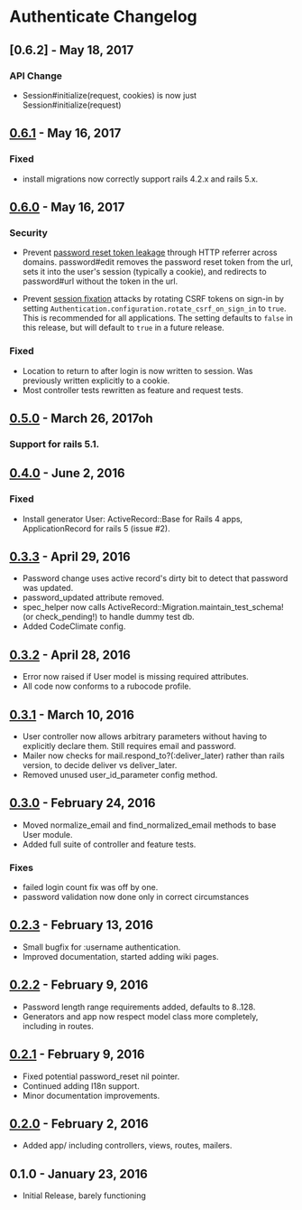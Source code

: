 # Authenticate Changelog

## [0.6.2] - May 18, 2017

### API Change
- Session#initialize(request, cookies) is now just Session#initialize(request)

[0.6.1]: https://github.com/tomichj/authenticate/compare/v0.6.1...v0.6.2



## [0.6.1] - May 16, 2017

### Fixed
- install migrations now correctly support rails 4.2.x and rails 5.x.

[0.6.1]: https://github.com/tomichj/authenticate/compare/v0.6.0...v0.6.1



## [0.6.0] - May 16, 2017

### Security
- Prevent [password reset token leakage] through HTTP referrer across domains. password#edit removes the password 
  reset token from the url, sets it into the user's session (typically a cookie), and redirects to password#url 
  without the token in the url.

- Prevent [session fixation] attacks by rotating CSRF tokens on sign-in by setting
  `Authentication.configuration.rotate_csrf_on_sign_in` to `true`. This is recommended for
  all applications. The setting defaults to `false` in this release, but will default to `true`
  in a future release.

### Fixed
- Location to return to after login is now written to session. Was previously written explicitly to a cookie.
- Most controller tests rewritten as feature and request tests.

[password reset token leakage]: https://security.stackexchange.com/questions/69074/how-to-implement-password-reset-functionality-without-becoming-susceptible-to-cr
[session fixation]: http://guides.rubyonrails.org/security.html#session-fixation
[0.6.0]: https://github.com/tomichj/authenticate/compare/v0.5.0...v0.6.0



## [0.5.0] - March 26, 2017oh

### Support for rails 5.1.

[0.5.0]: https://github.com/tomichj/authenticate/compare/v0.4.0...v0.5.0



## [0.4.0] - June 2, 2016

### Fixed
- Install generator User:  ActiveRecord::Base for Rails 4 apps, ApplicationRecord for rails 5 (issue #2).

[0.4.0]: https://github.com/tomichj/authenticate/compare/v0.3.3...v0.4.0



## [0.3.3] - April 29, 2016

- Password change uses active record's dirty bit to detect that password was updated. 
- password_updated attribute removed.
- spec_helper now calls ActiveRecord::Migration.maintain_test_schema! (or check_pending!) to handle dummy test db.
- Added CodeClimate config.

[0.3.3]: https://github.com/tomichj/authenticate/compare/v0.3.2...v0.3.3



## [0.3.2] - April 28, 2016

- Error now raised if User model is missing required attributes.
- All code now conforms to a rubocode profile.

[0.3.2]: https://github.com/tomichj/authenticate/compare/v0.3.1...v0.3.2



## [0.3.1] - March 10, 2016

- User controller now allows arbitrary parameters without having to explicitly declare
  them. Still requires email and password.
- Mailer now checks for mail.respond_to?(:deliver_later) rather than rails version, to decide deliver vs deliver_later.
- Removed unused user_id_parameter config method.

[0.3.1]: https://github.com/tomichj/authenticate/compare/v0.3.0...v0.3.1



## [0.3.0] - February 24, 2016

- Moved normalize_email and find_normalized_email methods to base User module.
- Added full suite of controller and feature tests.

### Fixes
- failed login count fix was off by one.
- password validation now done only in correct circumstances

[0.3.0]: https://github.com/tomichj/authenticate/compare/v0.2.2...v0.3.0



## [0.2.3] - February 13, 2016

- Small bugfix for :username authentication.
- Improved documentation, started adding wiki pages.

[0.2.3]: https://github.com/tomichj/authenticate/compare/v0.2.2...v0.2.3



## [0.2.2] - February 9, 2016

- Password length range requirements added, defaults to 8..128.
- Generators and app now respect model class more completely, including in routes.

[0.2.2]: https://github.com/tomichj/authenticate/compare/v0.2.1...v0.2.2



## [0.2.1] - February 9, 2016

- Fixed potential password_reset nil pointer.
- Continued adding I18n support.
- Minor documentation improvements.

[0.2.1]: https://github.com/tomichj/authenticate/compare/v0.2.0...v0.2.1



## [0.2.0] - February 2, 2016

- Added app/ including controllers, views, routes, mailers.

[0.2.0]: https://github.com/tomichj/authenticate/compare/v0.1.0...v0.2.0



## 0.1.0 - January 23, 2016

- Initial Release, barely functioning

